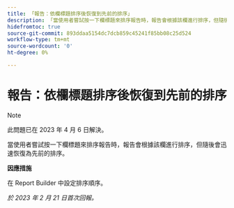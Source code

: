 ```yaml
---
title: 「報告：依欄標題排序後恢復到先前的排序」
description: 「當使用者嘗試按一下欄標題來排序報告時，報告會根據該欄進行排序，但隨後會迅速恢復為先前的排序。」
hidefromtoc: true
source-git-commit: 893ddaa5154dc7dcb859c45241f85bb08c25d524
workflow-type: tm+mt
source-wordcount: '0'
ht-degree: 0%

---
```



# 報告：依欄標題排序後恢復到先前的排序

>[!NOTE]
>
>此問題已在 2023 年 4 月 6 日解決。

當使用者嘗試按一下欄標題來排序報告時，報告會根據該欄進行排序，但隨後會迅速恢復為先前的排序。

**因應措施**

在 Report Builder 中設定排序順序。

_於 2023 年 2 月 21 日首次回報。_

